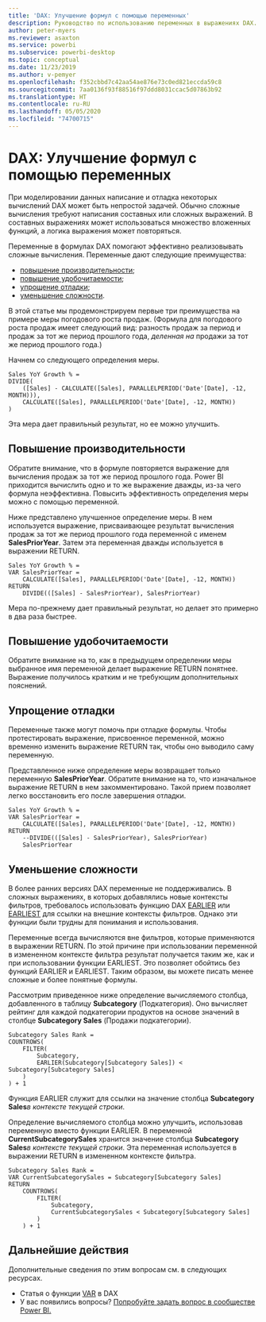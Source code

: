 ```yaml
---
title: 'DAX: Улучшение формул с помощью переменных'
description: Руководство по использованию переменных в выражениях DAX.
author: peter-myers
ms.reviewer: asaxton
ms.service: powerbi
ms.subservice: powerbi-desktop
ms.topic: conceptual
ms.date: 11/23/2019
ms.author: v-pemyer
ms.openlocfilehash: f352cbbd7c42aa54ae876e73c0ed821eccda59c8
ms.sourcegitcommit: 7aa0136f93f88516f97ddd8031ccac5d07863b92
ms.translationtype: HT
ms.contentlocale: ru-RU
ms.lasthandoff: 05/05/2020
ms.locfileid: "74700715"
---
```

# <a name="dax-use-variables-to-improve-your-formulas"></a>DAX: Улучшение формул с помощью переменных

При моделировании данных написание и отладка некоторых вычислений DAX может быть непростой задачей. Обычно сложные вычисления требуют написания составных или сложных выражений. В составных выражениях может использоваться множество вложенных функций, а логика выражения может повторяться.

Переменные в формулах DAX помогают эффективно реализовывать сложные вычисления. Переменные дают следующие преимущества:

- [повышение производительности](#improve-performance);
- [повышение удобочитаемости](#improve-readability);
- [упрощение отладки](#simplify-debugging);
- [уменьшение сложности](#reduce-complexity).

В этой статье мы продемонстрируем первые три преимущества на примере меры погодового роста продаж. (Формула для погодового роста продаж имеет следующий вид: разность продаж за период и продаж за тот же период прошлого года, _деленная на_ продажи за тот же период прошлого года.)

Начнем со следующего определения меры.

```dax
Sales YoY Growth % =
DIVIDE(
    ([Sales] - CALCULATE([Sales], PARALLELPERIOD('Date'[Date], -12, MONTH))),
    CALCULATE([Sales], PARALLELPERIOD('Date'[Date], -12, MONTH))
)
```

Эта мера дает правильный результат, но ее можно улучшить.

## <a name="improve-performance"></a>Повышение производительности

Обратите внимание, что в формуле повторяется выражение для вычисления продаж за тот же период прошлого года. Power BI приходится вычислить одно и то же выражение дважды, из-за чего формула неэффективна. Повысить эффективность определения меры можно с помощью переменной.

Ниже представлено улучшенное определение меры. В нем используется выражение, присваивающее результат вычисления продаж за тот же период прошлого года переменной с именем **SalesPriorYear**. Затем эта переменная дважды используется в выражении RETURN.

```dax
Sales YoY Growth % =
VAR SalesPriorYear =
    CALCULATE([Sales], PARALLELPERIOD('Date'[Date], -12, MONTH))
RETURN
    DIVIDE(([Sales] - SalesPriorYear), SalesPriorYear)
```

Мера по-прежнему дает правильный результат, но делает это примерно в два раза быстрее.

## <a name="improve-readability"></a>Повышение удобочитаемости

Обратите внимание на то, как в предыдущем определении меры выбранное имя переменной делает выражение RETURN понятнее. Выражение получилось кратким и не требующим дополнительных пояснений.

## <a name="simplify-debugging"></a>Упрощение отладки

Переменные также могут помочь при отладке формулы. Чтобы протестировать выражение, присвоенное переменной, можно временно изменить выражение RETURN так, чтобы оно выводило саму переменную.

Представленное ниже определение меры возвращает только переменную **SalesPriorYear**. Обратите внимание на то, что изначальное выражение RETURN в нем закомментировано. Такой прием позволяет легко восстановить его после завершения отладки.

```dax
Sales YoY Growth % =
VAR SalesPriorYear =
    CALCULATE([Sales], PARALLELPERIOD('Date'[Date], -12, MONTH))
RETURN
    --DIVIDE(([Sales] - SalesPriorYear), SalesPriorYear)
    SalesPriorYear
```

## <a name="reduce-complexity"></a>Уменьшение сложности

В более ранних версиях DAX переменные не поддерживались. В сложных выражениях, в которых добавлялись новые контексты фильтров, требовалось использовать функцию DAX [EARLIER](/dax/earlier-function-dax) или [EARLIEST](/dax/earliest-function-dax) для ссылки на внешние контексты фильтров. Однако эти функции были трудны для понимания и использования.

Переменные всегда вычисляются вне фильтров, которые применяются в выражении RETURN. По этой причине при использовании переменной в измененном контексте фильтра результат получается таким же, как и при использовании функции EARLIEST. Это позволяет обойтись без функций EARLIER и EARLIEST. Таким образом, вы можете писать менее сложные и более понятные формулы.

Рассмотрим приведенное ниже определение вычисляемого столбца, добавленного в таблицу **Subcategory** (Подкатегория). Оно вычисляет рейтинг для каждой подкатегории продуктов на основе значений в столбце **Subcategory Sales** (Продажи подкатегории).

```dax
Subcategory Sales Rank =
COUNTROWS(
    FILTER(
        Subcategory,
        EARLIER(Subcategory[Subcategory Sales]) < Subcategory[Subcategory Sales]
    )
) + 1
```

Функция EARLIER служит для ссылки на значение столбца **Subcategory Sales**_в контексте текущей строки_.

Определение вычисляемого столбца можно улучшить, использовав переменную вместо функции EARLIER. В переменной **CurrentSubcategorySales** хранится значение столбца **Subcategory Sales**_в контексте текущей строки_. Эта переменная используется в выражении RETURN в измененном контексте фильтра.

```dax
Subcategory Sales Rank =
VAR CurrentSubcategorySales = Subcategory[Subcategory Sales]
RETURN
    COUNTROWS(
        FILTER(
            Subcategory,
            CurrentSubcategorySales < Subcategory[Subcategory Sales]
        )
    ) + 1
```

## <a name="next-steps"></a>Дальнейшие действия

Дополнительные сведения по этим вопросам см. в следующих ресурсах.

- Статья о функции [VAR](/dax/var-dax) в DAX
- У вас появились вопросы? [Попробуйте задать вопрос в сообществе Power BI.](https://community.powerbi.com/)
